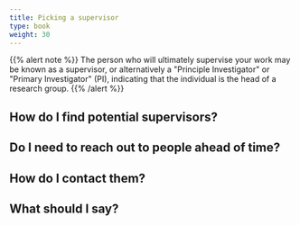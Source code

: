 ```yaml
---
title: Picking a supervisor
type: book
weight: 30
---
```


{{% alert note %}}
The person who will ultimately supervise your work may be known as a supervisor, or alternatively a "Principle Investigator" or "Primary Investigator" (PI), indicating that the individual is the head of a research group.
{{% /alert %}}

## How do I find potential supervisors?

## Do I need to reach out to people ahead of time?

## How do I contact them?

## What should I say?

